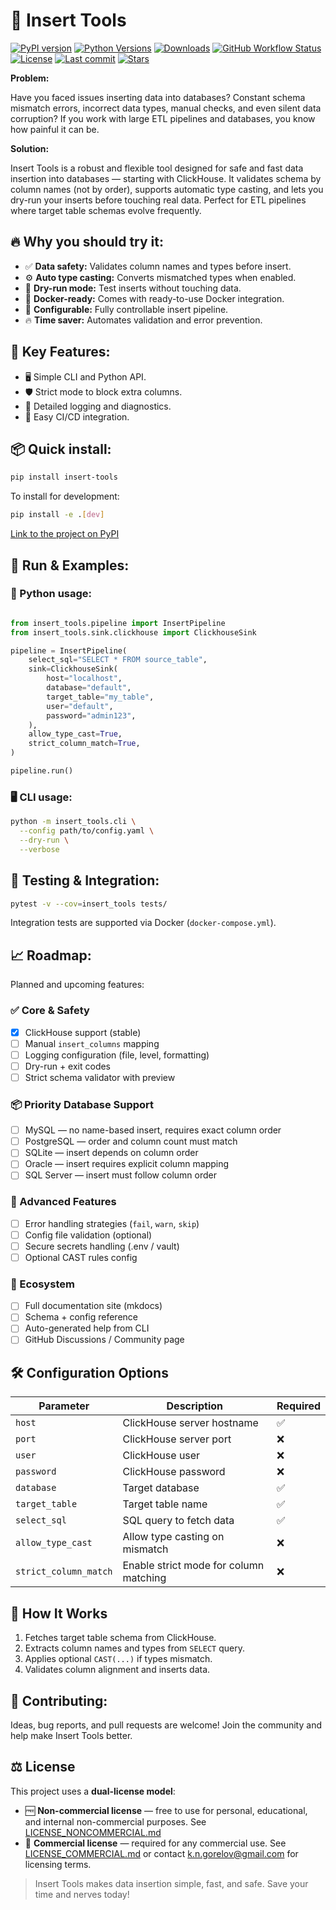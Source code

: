 # 🚀 Insert Tools

[![PyPI version](https://img.shields.io/pypi/v/insert-tools)](https://pypi.org/project/insert-tools/)
[![Python Versions](https://img.shields.io/pypi/pyversions/insert-tools)](https://pypi.org/project/insert-tools/)
[![Downloads](https://img.shields.io/pypi/dm/insert-tools)](https://pypi.org/project/insert-tools/)
[![GitHub Workflow Status](https://img.shields.io/github/actions/workflow/status/castengine/insert-tools/python-ci.yml?branch=main)](https://github.com/castengine/insert-tools/actions)
[![License](https://img.shields.io/github/license/castengine/insert-tools)](https://github.com/castengine/insert-tools/blob/main/LICENSE_NONCOMMERCIAL.md)
[![Last commit](https://img.shields.io/github/last-commit/castengine/insert-tools)](https://github.com/castengine/insert-tools/commits)
[![Stars](https://img.shields.io/github/stars/castengine/insert-tools?style=social)](https://github.com/castengine/insert-tools)

**Problem:**

Have you faced issues inserting data into databases? Constant schema mismatch errors, incorrect data types, manual checks, and even silent data corruption? If you work with large ETL pipelines and databases, you know how painful it can be.

**Solution:**

Insert Tools is a robust and flexible tool designed for safe and fast data insertion into databases — starting with ClickHouse. It validates schema by column names (not by order), supports automatic type casting, and lets you dry-run your inserts before touching real data. Perfect for ETL pipelines where target table schemas evolve frequently.

## 🔥 Why you should try it:

* ✅ **Data safety:** Validates column names and types before insert.
* ⚙️ **Auto type casting:** Converts mismatched types when enabled.
* 🚧 **Dry-run mode:** Test inserts without touching data.
* 🐳 **Docker-ready:** Comes with ready-to-use Docker integration.
* 🔧 **Configurable:** Fully controllable insert pipeline.
* 🔥 **Time saver:** Automates validation and error prevention.

## 🎯 Key Features:

* 🖥️ Simple CLI and Python API.
* 🛡️ Strict mode to block extra columns.
* 📌 Detailed logging and diagnostics.
* 🔄 Easy CI/CD integration.

## 📦 Quick install:

```bash
pip install insert-tools
```

To install for development:

```bash
pip install -e .[dev]
```

[Link to the project on PyPI](https://pypi.org/project/insert-tools/)

## 🚀 Run & Examples:

### 🐍 Python usage:

```python

from insert_tools.pipeline import InsertPipeline
from insert_tools.sink.clickhouse import ClickhouseSink

pipeline = InsertPipeline(
    select_sql="SELECT * FROM source_table",
    sink=ClickhouseSink(
        host="localhost",
        database="default",
        target_table="my_table",
        user="default",
        password="admin123",
    ),
    allow_type_cast=True,
    strict_column_match=True,
)

pipeline.run()
```

### 🖥️ CLI usage:

```bash
python -m insert_tools.cli \
  --config path/to/config.yaml \
  --dry-run \
  --verbose
```

## 🧪 Testing & Integration:

```bash
pytest -v --cov=insert_tools tests/
```

Integration tests are supported via Docker (`docker-compose.yml`).

## 📈 Roadmap:

Planned and upcoming features:

### ✅ Core & Safety
- [x] ClickHouse support (stable)
- [ ] Manual `insert_columns` mapping
- [ ] Logging configuration (file, level, formatting)
- [ ] Dry-run + exit codes
- [ ] Strict schema validator with preview

### 📦 Priority Database Support
- [ ] MySQL — no name-based insert, requires exact column order
- [ ] PostgreSQL — order and column count must match
- [ ] SQLite — insert depends on column order
- [ ] Oracle — insert requires explicit column mapping
- [ ] SQL Server — insert must follow column order

### 🧰 Advanced Features
- [ ] Error handling strategies (`fail`, `warn`, `skip`)
- [ ] Config file validation (optional)
- [ ] Secure secrets handling (.env / vault)
- [ ] Optional CAST rules config

### 📘 Ecosystem
- [ ] Full documentation site (mkdocs)
- [ ] Schema + config reference
- [ ] Auto-generated help from CLI
- [ ] GitHub Discussions / Community page

## 🛠️ Configuration Options

| Parameter             | Description                            | Required |
| --------------------- | -------------------------------------- | -------- |
| `host`                | ClickHouse server hostname             | ✅        |
| `port`                | ClickHouse server port                 | ❌        |
| `user`                | ClickHouse user                        | ❌        |
| `password`            | ClickHouse password                    | ❌        |
| `database`            | Target database                        | ✅        |
| `target_table`        | Target table name                      | ✅        |
| `select_sql`          | SQL query to fetch data                | ✅        |
| `allow_type_cast`     | Allow type casting on mismatch         | ❌        |
| `strict_column_match` | Enable strict mode for column matching | ❌        |

## 🧱 How It Works

1. Fetches target table schema from ClickHouse.
2. Extracts column names and types from `SELECT` query.
3. Applies optional `CAST(...)` if types mismatch.
4. Validates column alignment and inserts data.

## 🤝 Contributing:

Ideas, bug reports, and pull requests are welcome! Join the community and help make Insert Tools better.

## ⚖️ License

This project uses a **dual-license model**:

* 🆓 **Non-commercial license** — free to use for personal, educational, and internal non-commercial purposes. See [LICENSE\_NONCOMMERCIAL.md](./LICENSE_NONCOMMERCIAL.md)
* 💼 **Commercial license** — required for any commercial use. See [LICENSE\_COMMERCIAL.md](./LICENSE_COMMERCIAL.md) or contact [k.n.gorelov@gmail.com](mailto:k.n.gorelov@gmail.com) for licensing terms.

> Insert Tools makes data insertion simple, fast, and safe. Save your time and nerves today!
